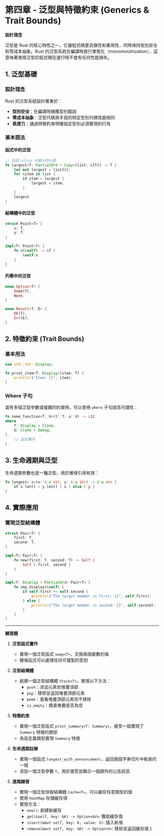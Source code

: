 # 第四章 - 泛型與特徵約束 (Generics & Trait Bounds)

**設計理念**

泛型是 Rust 的核心特性之一，它讓程式碼更具彈性和重用性，同時保持型別安全和零成本抽象。Rust 的泛型系統在編譯時進行單態化（monomorphization），這意味著使用泛型的程式碼在運行時不會有任何性能損失。

## 1. 泛型基礎

### 設計理念

Rust 的泛型系統設計著重於：
- **型別安全**：在編譯時捕獲型別錯誤
- **零成本抽象**：泛型代碼與手寫的特定型別代碼性能相同
- **表達力**：通過特徵約束明確指定型別必須實現的行為

### 基本語法

#### 函式中的泛型

```rust
// 找到 slice 中最大的元素
fn largest<T: PartialOrd + Copy>(list: &[T]) -> T {
    let mut largest = list[0];
    for &item in list {
        if item > largest {
            largest = item;
        }
    }
    largest
}
```

#### 結構體中的泛型

```rust
struct Point<T> {
    x: T,
    y: T,
}

impl<T> Point<T> {
    fn x(&self) -> &T {
        &self.x
    }
}
```

#### 列舉中的泛型

```rust
enum Option<T> {
    Some(T),
    None,
}

enum Result<T, E> {
    Ok(T),
    Err(E),
}
```

## 2. 特徵約束 (Trait Bounds)

### 基本用法

```rust
use std::fmt::Display;

fn print_item<T: Display>(item: T) {
    println!("Item: {}", item);
}
```

### Where 子句

當有多個泛型參數或複雜的約束時，可以使用 `where` 子句提高可讀性：

```rust
fn some_function<T, U>(t: T, u: U) -> i32
where
    T: Display + Clone,
    U: Clone + Debug,
{
    // 函式實作
}
```

## 3. 生命週期與泛型

生命週期參數也是一種泛型，用於確保引用有效：

```rust
fn longest<'a>(x: &'a str, y: &'a str) -> &'a str {
    if x.len() > y.len() { x } else { y }
}
```

## 4. 實際應用

### 實現泛型結構體

```rust
struct Pair<T> {
    first: T,
    second: T,
}

impl<T> Pair<T> {
    fn new(first: T, second: T) -> Self {
        Self { first, second }
    }
}

impl<T: Display + PartialOrd> Pair<T> {
    fn cmp_display(&self) {
        if self.first >= self.second {
            println!("The larger member is first: {}", self.first);
        } else {
            println!("The larger member is second: {}", self.second);
        }
    }
}
```

---

**練習題**

1. **泛型函式實作**
   - 實現一個泛型函式 `swap<T>`，交換兩個變數的值
   - 確保函式可以處理任何可複製的型別

2. **泛型結構體**
   - 創建一個泛型結構體 `Stack<T>`，實現以下方法：
     - `push`：添加元素到堆疊頂部
     - `pop`：移除並返回堆疊頂部元素
     - `peek`：查看堆疊頂部元素但不移除
     - `is_empty`：檢查堆疊是否為空

3. **特徵約束**
   - 實現一個泛型函式 `print_summary<T: Summary>`，接受一個實現了 `Summary` 特徵的類型
   - 為自定義類型實現 `Summary` 特徵

4. **生命週期註解**
   - 實現一個函式 `longest_with_announcement`，返回兩個字串切片中較長的一個
   - 添加一個泛型參數 `T`，用於接受並顯示一個額外的公告訊息

5. **進階練習**
   - 實現一個泛型快取結構體 `Cache<T>`，可以緩存任意類型的值
   - 使用 `HashMap` 存儲緩存項
   - 實現方法：
     - `new()`: 創建新緩存
     - `get(&self, key: &K) -> Option<&V>`: 獲取緩存值
     - `insert(&mut self, key: K, value: V)`: 插入新值
     - `remove(&mut self, key: &K) -> Option<V>`: 移除並返回緩存值
}
